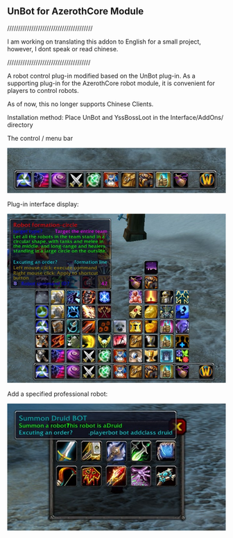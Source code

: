 ## UnBot for AzerothCore Module

///////////////////////////////////////

I am working on translating this addon to English for a small project, however, I dont speak or read chinese.

//////////////////////////////////////

A robot control plug-in modified based on the UnBot plug-in. As a supporting plug-in for the AzerothCore robot module, it is convenient for players to control robots.

As of now, this no longer supports Chinese Clients.

Installation method: Place UnBot and YssBossLoot in the Interface/AddOns/ directory

The control / menu bar

![](docs/bar.jpg)

Plug-in interface display:

![](docs/display.jpg)

Add a specified professional robot:

![](docs/addclass.jpg)



